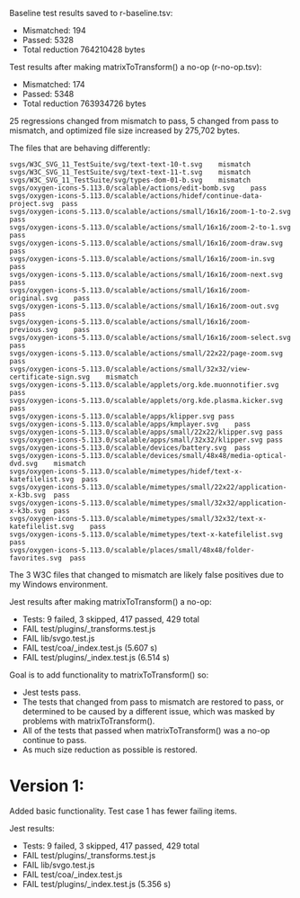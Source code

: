 Baseline test results saved to r-baseline.tsv:

- Mismatched: 194
- Passed: 5328
- Total reduction 764210428 bytes

Test results after making matrixToTransform() a no-op (r-no-op.tsv):

- Mismatched: 174
- Passed: 5348
- Total reduction 763934726 bytes

25 regressions changed from mismatch to pass, 5 changed from pass to mismatch, and optimized file size increased by 275,702 bytes.

The files that are behaving differently:

```
svgs/W3C_SVG_11_TestSuite/svg/text-text-10-t.svg	mismatch
svgs/W3C_SVG_11_TestSuite/svg/text-text-11-t.svg	mismatch
svgs/W3C_SVG_11_TestSuite/svg/types-dom-01-b.svg	mismatch
svgs/oxygen-icons-5.113.0/scalable/actions/edit-bomb.svg	pass
svgs/oxygen-icons-5.113.0/scalable/actions/hidef/continue-data-project.svg	pass
svgs/oxygen-icons-5.113.0/scalable/actions/small/16x16/zoom-1-to-2.svg	pass
svgs/oxygen-icons-5.113.0/scalable/actions/small/16x16/zoom-2-to-1.svg	pass
svgs/oxygen-icons-5.113.0/scalable/actions/small/16x16/zoom-draw.svg	pass
svgs/oxygen-icons-5.113.0/scalable/actions/small/16x16/zoom-in.svg	pass
svgs/oxygen-icons-5.113.0/scalable/actions/small/16x16/zoom-next.svg	pass
svgs/oxygen-icons-5.113.0/scalable/actions/small/16x16/zoom-original.svg	pass
svgs/oxygen-icons-5.113.0/scalable/actions/small/16x16/zoom-out.svg	pass
svgs/oxygen-icons-5.113.0/scalable/actions/small/16x16/zoom-previous.svg	pass
svgs/oxygen-icons-5.113.0/scalable/actions/small/16x16/zoom-select.svg	pass
svgs/oxygen-icons-5.113.0/scalable/actions/small/22x22/page-zoom.svg	pass
svgs/oxygen-icons-5.113.0/scalable/actions/small/32x32/view-certificate-sign.svg	mismatch
svgs/oxygen-icons-5.113.0/scalable/applets/org.kde.muonnotifier.svg	pass
svgs/oxygen-icons-5.113.0/scalable/applets/org.kde.plasma.kicker.svg	pass
svgs/oxygen-icons-5.113.0/scalable/apps/klipper.svg	pass
svgs/oxygen-icons-5.113.0/scalable/apps/kmplayer.svg	pass
svgs/oxygen-icons-5.113.0/scalable/apps/small/22x22/klipper.svg	pass
svgs/oxygen-icons-5.113.0/scalable/apps/small/32x32/klipper.svg	pass
svgs/oxygen-icons-5.113.0/scalable/devices/battery.svg	pass
svgs/oxygen-icons-5.113.0/scalable/devices/small/48x48/media-optical-dvd.svg	mismatch
svgs/oxygen-icons-5.113.0/scalable/mimetypes/hidef/text-x-katefilelist.svg	pass
svgs/oxygen-icons-5.113.0/scalable/mimetypes/small/22x22/application-x-k3b.svg	pass
svgs/oxygen-icons-5.113.0/scalable/mimetypes/small/32x32/application-x-k3b.svg	pass
svgs/oxygen-icons-5.113.0/scalable/mimetypes/small/32x32/text-x-katefilelist.svg	pass
svgs/oxygen-icons-5.113.0/scalable/mimetypes/text-x-katefilelist.svg	pass
svgs/oxygen-icons-5.113.0/scalable/places/small/48x48/folder-favorites.svg	pass
```

The 3 W3C files that changed to mismatch are likely false positives due to my Windows environment.

Jest results after making matrixToTransform() a no-op:

- Tests: 9 failed, 3 skipped, 417 passed, 429 total
- FAIL test/plugins/\_transforms.test.js
- FAIL lib/svgo.test.js
- FAIL test/coa/\_index.test.js (5.607 s)
- FAIL test/plugins/\_index.test.js (6.514 s)

Goal is to add functionality to matrixToTransform() so:

- Jest tests pass.
- The tests that changed from pass to mismatch are restored to pass, or determined to be caused by a different issue, which was masked by
  problems with matrixToTransform().
- All of the tests that passed when matrixToTransform() was a no-op continue to pass.
- As much size reduction as possible is restored.

# Version 1:

Added basic functionality. Test case 1 has fewer failing items.

Jest results:

- Tests: 9 failed, 3 skipped, 417 passed, 429 total
- FAIL test/plugins/\_transforms.test.js
- FAIL lib/svgo.test.js
- FAIL test/coa/\_index.test.js
- FAIL test/plugins/\_index.test.js (5.356 s)
